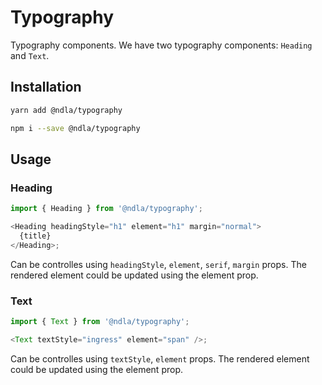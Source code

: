 # Typography

Typography components. We have two typography components: `Heading` and `Text`.

## Installation

```sh
yarn add @ndla/typography
```

```sh
npm i --save @ndla/typography
```

## Usage

### Heading

```js
import { Heading } from '@ndla/typography';

<Heading headingStyle="h1" element="h1" margin="normal">
  {title}
</Heading>;
```

Can be controlles using `headingStyle`, `element`, `serif`, `margin` props. The rendered element could be updated using the element prop.

### Text

```js
import { Text } from '@ndla/typography';

<Text textStyle="ingress" element="span" />;
```

Can be controlles using `textStyle`, `element` props. The rendered element could be updated using the element prop.
